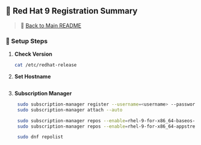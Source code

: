 ## 🧾 Red Hat 9 Registration Summary

> 🔗 [Back to Main README](./README.md)

### 🔧 Setup Steps

1. **Check Version**
   ```bash
   cat /etc/redhat-release

2. **Set Hostname**
   ```bash


3. **Subscription Manager**
   ```bash
    sudo subscription-manager register --username=<username> --password=<password>
    sudo subscription-manager attach --auto

    sudo subscription-manager repos --enable=rhel-9-for-x86_64-baseos-rpms
    sudo subscription-manager repos --enable=rhel-9-for-x86_64-appstream-rpms

    sudo dnf repolist

